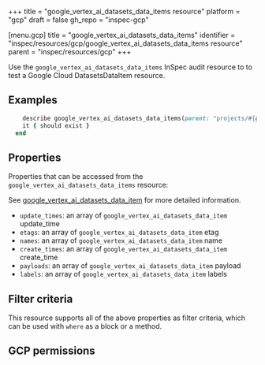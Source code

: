 +++
title = "google_vertex_ai_datasets_data_items resource"
platform = "gcp"
draft = false
gh_repo = "inspec-gcp"

[menu.gcp]
title = "google_vertex_ai_datasets_data_items"
identifier = "inspec/resources/gcp/google_vertex_ai_datasets_data_items resource"
parent = "inspec/resources/gcp"
+++

Use the `google_vertex_ai_datasets_data_items` InSpec audit resource to to test a Google Cloud DatasetsDataItem resource.

## Examples

```ruby
    describe google_vertex_ai_datasets_data_items(parent: "projects/#{gcp_project_id}/locations/#{datasets_data_item['region']}/datasets/#{datasets_data_item['dataset']}", region: ' value_region') do
    it { should exist }
  end
```

## Properties

Properties that can be accessed from the `google_vertex_ai_datasets_data_items` resource:

See [google_vertex_ai_datasets_data_item](google_vertex_ai_datasets_data_item) for more detailed information.

  * `update_times`: an array of `google_vertex_ai_datasets_data_item` update_time
  * `etags`: an array of `google_vertex_ai_datasets_data_item` etag
  * `names`: an array of `google_vertex_ai_datasets_data_item` name
  * `create_times`: an array of `google_vertex_ai_datasets_data_item` create_time
  * `payloads`: an array of `google_vertex_ai_datasets_data_item` payload
  * `labels`: an array of `google_vertex_ai_datasets_data_item` labels

## Filter criteria

This resource supports all of the above properties as filter criteria, which can be used
with `where` as a block or a method.

## GCP permissions
